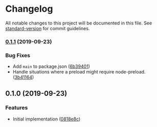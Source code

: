 # Changelog

All notable changes to this project will be documented in this file. See [standard-version](https://github.com/conventional-changelog/standard-version) for commit guidelines.

### [0.1.1](https://github.com/cfware/node-preload/compare/v0.1.0...v0.1.1) (2019-09-23)


### Bug Fixes

* Add `main` to package.json ([6b39401](https://github.com/cfware/node-preload/commit/6b39401))
* Handle situations where a preload might require node-preload. ([3b41164](https://github.com/cfware/node-preload/commit/3b41164))

## 0.1.0 (2019-09-23)


### Features

* Initial implementation ([0818e8c](https://github.com/cfware/node-preload/commit/0818e8c))
